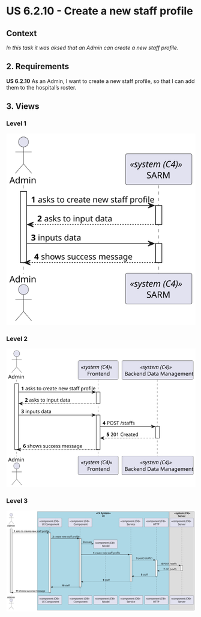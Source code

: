 # US 6.2.10 - Create a new staff profile

## Context

*In this task it was aksed that an Admin can create a new staff profile.*

## 2. Requirements

**US 6.2.10**  As an Admin, I want to create a new staff profile, so that I can add them to the hospital’s roster.

## 3. Views

### Level 1

![Pocess view level 1](views/level1/process-view.svg)

### Level 2

![Process view level 2](views/level2/process-view.svg)

### Level 3

![Process view leve 3](views/level3/process-view.svg)